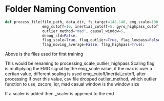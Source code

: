 # Folder Naming Convention
```python
def process_file(file_path, data_dir, fs_target=148.148, emg_scale=100.0,
                 emg_cutoff=10, inertial_cutoff=5, gyro_highpass_cutoff=0.5,
                 outlier_method="mad", causal_window=5,
                 debug_std=False,
                 flag_scale=True, flag_outlier=True, flag_lowpass=False,
                 flag_moving_average=False, flag_highpass=True):
```
Above is the files used for first training

This would be renaming to processing_scale_outlier_highpass
Scaling flag is multiplying the EMG signal by the emg_scale value, if the max is over a certian value, different scaling is used
emg_cutoff/inertial_cutoff, after processing if over this value, csv file dropped
outlier_method, which outlier function to use, zscore, iqr, mad
casual window is the window size


If a scaler is added then _scaler is appened to the end